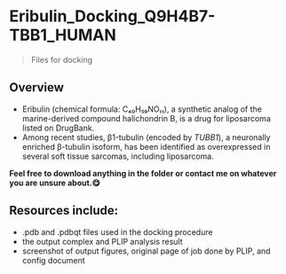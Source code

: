 # Eribulin_Docking_Q9H4B7-TBB1_HUMAN
> Files for docking
## Overview
- Eribulin (chemical formula: C₄₀H₅₉NO₁₁), a synthetic analog of the marine-derived compound halichondrin B, is a drug for liposarcoma listed on DrugBank.  
- Among recent studies, β1-tubulin (encoded by _TUBB1_), a neuronally enriched β-tubulin isoform, has been identified as overexpressed in several soft tissue sarcomas, including liposarcoma.  

**Feel free to download anything in the folder or contact me on whatever you are unsure about.😋**
## Resources include:
- .pdb and .pdbqt files used in the docking procedure
- the output complex and PLIP analysis result
- screenshot of output figures, original page of job done by PLIP, and config document
